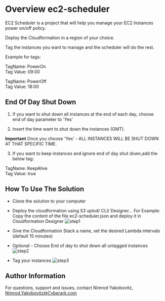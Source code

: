 # Overview ec2-scheduler

EC2 Scheduler is a project that will help you manage your EC2 Instances power on/off policy.

Deploy the Cloudformation in a region of your choice.

Tag the instances you want to manage and the scheduler will do the rest.

Example for tags:

TagName: PowerOn  
Tag Value: 09:00

TagName: PowerOff  
Tag Value: 18:00


## End Of Day Shut Down

1. If you want to shut down all instances at the end of each day, choose end of day parameter to 'Yes'

2. Insert the time want to shut down the instances (GMT).

**Important** Once you choose 'Yes' - ALL INSTANCES WILL BE SHUT DOWN AT THAT SPECIFIC TIME.

3. If you want to keep instances and ignore end of day shut down,add the below tag:

TagName: KeepAlive  
Tag Value: true


How To Use The Solution
------------------------

* Clone the solution to your computer

* Deploy the cloudformation using S3 uplod/ CLI/ Designer...
  For Example: Copy the content of the file ec2-scheduler.json and deploy it in Cloudformation Designer
![step1](https://i.postimg.cc/fTRGKZfR/cfn1.png "Step1")

* Give the Cloudformation Stack a name, set the desired Lambda intervals (default 15 minutes)
* Optional - Choose End of day to shut down all untagged instances
![step2](https://i.postimg.cc/FKxWCqPK/ec2-scheduler.png "Step2")

* Tag your instances
![step3](https://i.postimg.cc/13gbkHTx/cfn3.png "Step3")


Author Information
------------------
For questions, support and issues, contact Nimrod Yakobovitz, Nimrod.Yakobovitz@Cyberark.com
